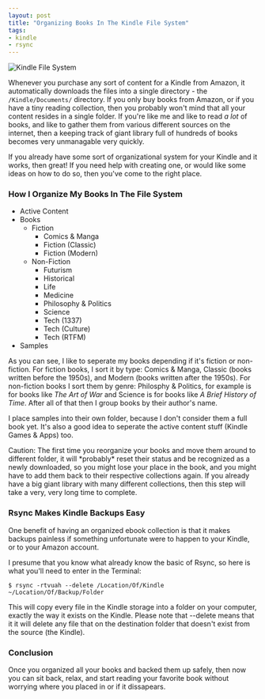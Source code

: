 ```yaml
---
layout: post
title: "Organizing Books In The Kindle File System"
tags:
- kindle
- rsync
---
```

![Kindle File System](https://s3.amazonaws.com/f.cl.ly/items/0B1p1S1o0I0j1I3z1R2i/Screen%20Shot%202012-12-24%20at%2012.18.58%20AM.png)

Whenever you purchase any sort of content for a Kindle from Amazon, it automatically downloads the files into a single directory - the <code>/Kindle/Documents/</code> directory. If you only buy books from Amazon, or if you have a tiny reading collection, then you probably won't mind that all your content resides in a single folder. If you're like me and like to read *a lot* of books, and like to gather them from various different sources on the internet, then a keeping track of giant library full of hundreds of books becomes very unmanagable very quickly. 

If you already have some sort of organizational system for your Kindle and it works, then great! If you need help with creating one, or would like some ideas on how to do so, then you've come to the right place.

### How I Organize My Books In The File System

<ul>
<li>Active Content</li>
<li>Books
		<ul>
			<li>Fiction
				<ul>
					<li>Comics & Manga</li>
					<li>Fiction (Classic)</li>
					<li>Fiction (Modern)</li>
				</ul>
			</li>
			<li>Non-Fiction
				<ul>
					<li>Futurism</li>
					<li>Historical</li>
					<li>Life</li>
					<li>Medicine</li>
					<li>Philosophy & Politics</li>
					<li>Science</li>
					<li>Tech (1337)</li>
					<li>Tech (Culture)</li>
					<li>Tech (RTFM)</li>
				</ul>
			</li>
		</ul>
<li>Samples</li>
</ul>

As you can see, I like to seperate my books depending if it's fiction or non-fiction. For fiction books, I sort it by type: Comics & Manga, Classic (books written before the 1950s), and Modern (books written after the 1950s). For non-fiction books I sort them by genre: Philosphy & Politics, for example is for books like *The Art of War* and Science is for books like *A Brief History of Time*. After all of that then I group books by their author's name.

I place samples into their own folder, because I don't consider them a full book yet. It's also a good idea to seperate the active content stuff (Kindle Games & Apps) too.

<div class="alert alert-info">
Caution: The first time you reorganize your books and move them around to different folder, it will *probably* reset their status and be recognized as a newly downloaded, so you might lose your place in the book, and you might have to add them back to their respective collections again. If you already have a big giant library with many different collections, then this step will take a very, very long time to complete.
</div>


### Rsync Makes Kindle Backups Easy

One benefit of having an organized ebook collection is that it makes backups painless if something unfortunate were to happen to your Kindle, or to your Amazon account.

I presume that you know what already know the basic of Rsync, so here is what you'll need to enter in the Terminal:

	$ rsync -rtvuah --delete /Location/Of/Kindle ~/Location/Of/Backup/Folder

This will copy every file in the Kindle storage into a folder on your computer, exactly the way it exists on the Kindle. Please note that --delete means that it it will delete any file that on the destination folder that doesn't exist from the source (the Kindle). 

### Conclusion

Once you organized all your books and backed them up safely, then now you can sit back, relax, and start reading your favorite book without worrying where you placed in or if it dissapears.
